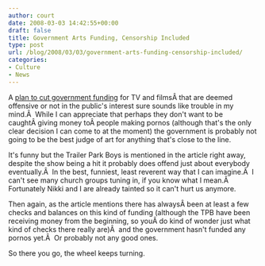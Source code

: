 ```yaml
---
author: court
date: 2008-03-03 14:42:55+00:00
draft: false
title: Government Arts Funding, Censorship Included
type: post
url: /blog/2008/03/03/government-arts-funding-censorship-included/
categories:
- Culture
- News
---
```


A [plan to cut government funding](http://cnews.canoe.ca/CNEWS/MediaNews/2008/02/28/4882498-cp.html) for TV and filmsÂ that are deemed offensive or not in the public's interest sure sounds like trouble in my mind.Â  While I can appreciate that perhaps they don't want to be caughtÂ giving money toÂ people making pornos (although that's the only clear decision I can come to at the moment) the government is probably not going to be the best judge of art for anything that's close to the line.

It's funny but the Trailer Park Boys is mentioned in the article right away, despite the show being a hit it probably does offend just about everybody eventually.Â  In the best, funniest, least reverent way that I can imagine.Â  I can't see many church groups tuning in, if you know what I mean.Â  Fortunately Nikki and I are already tainted so it can't hurt us anymore.

Then again, as the article mentions there has alwaysÂ been at least a few checks and balances on this kind of funding (although the TPB have been receiving money from the beginning, so youÂ do kind of wonder just what kind of checks there really are)Â  and the government hasn't funded any pornos yet.Â  Or probably not any good ones.

So there you go, the wheel keeps turning.
